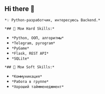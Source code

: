 ## Hi there 👋
`*💡 Python-разработчик, интересуюсь Backend.*`

`*## 🔧 Мои Hard Skills:*`

- `*Python, ООП, алгоритмы*`
- `*Telegram, pyrogram*`
- `*PyGame*`
- `*Flask, REST API*`
- `*SQLite*`
  
`*## 🔧 Мои Soft Skills:*`
- `*Коммуникация*`
- `*Работа в группе*`
- `*Хороший таймменеджмент*`
